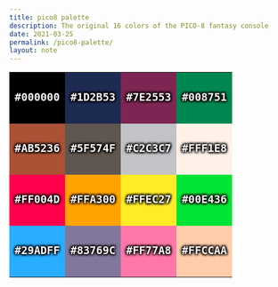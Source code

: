 ```yaml
---
title: pico8 palette
description: The original 16 colors of the PICO-8 fantasy console
date: 2021-03-25
permalink: /pico8-palette/
layout: note
---
```


<style>
table {
 border-collapse: collapse;
 width: 100%;
}

td {
 color: snow;
 font-family: Menlo, monospace;
 font-size: clamp(0.6rem, 4vw, 1.2rem);
 font-weight: bold;
 text-align: center;
 text-shadow:
  -0.1em  0.1em 0.2em black,
   0.1em -0.1em 0.2em black,
  -0.1em -0.1em 0.2em black,
   0.1em  0.1em 0.2em black;
 width: 25%;
}

td::before, td::after {
 content: '';
 display: block;
 padding-bottom: calc(50% - 0.5em);
}
</style>

<table>
 <tbody>
  <tr>
   <td style="background-color:#000000">#000000</td>
   <td style="background-color:#1D2B53">#1D2B53</td>
   <td style="background-color:#7E2553">#7E2553</td>
   <td style="background-color:#008751">#008751</td>
  </tr>
  <tr>
   <td style="background-color:#AB5236">#AB5236</td>
   <td style="background-color:#5F574F">#5F574F</td>
   <td style="background-color:#C2C3C7">#C2C3C7</td>
   <td style="background-color:#FFF1E8">#FFF1E8</td>
  </tr>
  <tr>
   <td style="background-color:#FF004D">#FF004D</td>
   <td style="background-color:#FFA300">#FFA300</td>
   <td style="background-color:#FFEC27">#FFEC27</td>
   <td style="background-color:#00E436">#00E436</td>
  </tr>
  <tr>
   <td style="background-color:#29ADFF">#29ADFF</td>
   <td style="background-color:#83769C">#83769C</td>
   <td style="background-color:#FF77A8">#FF77A8</td>
   <td style="background-color:#FFCCAA">#FFCCAA</td>
  </tr>
 </tbody>
</table>